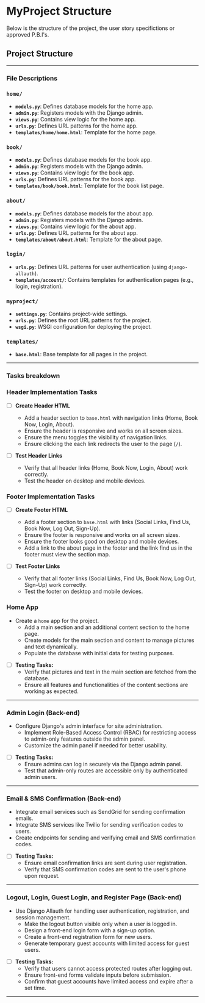 # MyProject Structure

Below is the structure of the project, the user story specifictions or approved P.B.I's.

## Project Structure
---

### File Descriptions

### `home/`
- **`models.py`**: Defines database models for the home app.
- **`admin.py`**: Registers models with the Django admin.
- **`views.py`**: Contains view logic for the home app.
- **`urls.py`**: Defines URL patterns for the home app.
- **`templates/home/home.html`**: Template for the home page.

### `book/`
- **`models.py`**: Defines database models for the book app.
- **`admin.py`**: Registers models with the Django admin.
- **`views.py`**: Contains view logic for the book app.
- **`urls.py`**: Defines URL patterns for the book app.
- **`templates/book/book.html`**: Template for the book list page.

### `about/`
- **`models.py`**: Defines database models for the about app.
- **`admin.py`**: Registers models with the Django admin.
- **`views.py`**: Contains view logic for the about app.
- **`urls.py`**: Defines URL patterns for the about app.
- **`templates/about/about.html`**: Template for the about page.

### `login/`
- **`urls.py`**: Defines URL patterns for user authentication (using `django-allauth`).
- **`templates/account/`**: Contains templates for authentication pages (e.g., login, registration).

### `myproject/`
- **`settings.py`**: Contains project-wide settings.
- **`urls.py`**: Defines the root URL patterns for the project.
- **`wsgi.py`**: WSGI configuration for deploying the project.

### `templates/`
- **`base.html`**: Base template for all pages in the project.

---

### Tasks breakdown

### Header Implementation Tasks
- [ ] **Create Header HTML**
      
  - Add a header section to `base.html` with navigation links (Home, Book Now, Login, About).
  - Ensure the header is responsive and works on all screen sizes.
  - Ensure the menu toggles the visibility of navigation links.
  - Ensure clicking the each link redirects the user to the page (`/`).

- [ ] **Test Header Links**
  - Verify that all header links (Home, Book Now, Login, About) work correctly.
  - Test the header on desktop and mobile devices.
    
### Footer Implementation Tasks
- [ ] **Create Footer HTML**
      
  - Add a footer section to `base.html` with links (Social Links, Find Us, Book Now, Log Out, Sign-Up).
  - Ensure the footer is responsive and works on all screen sizes.
  - Ensure the footer looks good on desktop and mobile devices.
  - Add a link to the about page in the footer and the link find us in the footer must view the section map.
     
- [ ] **Test Footer Links**
  - Verify that all footer links (Social Links, Find Us, Book Now, Log Out, Sign-Up) work correctly.
  - Test the footer on desktop and mobile devices.
    
### Home App

- Create a `home` app for the project.  
  - Add a main section and an additional content section to the home page.  
  - Create models for the main section and content to manage pictures and text dynamically.  
  - Populate the database with initial data for testing purposes.  

- [ ] **Testing Tasks:**  
  - Verify that pictures and text in the main section are fetched from the database.  
  - Ensure all features and functionalities of the content sections are working as expected.  

---

### Admin Login (Back-end)

- Configure Django's admin interface for site administration.  
  - Implement Role-Based Access Control (RBAC) for restricting access to admin-only features outside the admin panel.  
  - Customize the admin panel if needed for better usability.  

- [ ] **Testing Tasks:**  
  - Ensure admins can log in securely via the Django admin panel.  
  - Test that admin-only routes are accessible only by authenticated admin users.  

---

### Email & SMS Confirmation (Back-end)

- Integrate email services such as SendGrid for sending confirmation emails.  
- Integrate SMS services like Twilio for sending verification codes to users.  
- Create endpoints for sending and verifying email and SMS confirmation codes.  

- [ ] **Testing Tasks:**  
  - Ensure email confirmation links are sent during user registration.  
  - Verify that SMS confirmation codes are sent to the user's phone upon request.  

---

### Logout, Login, Guest Login, and Register Page (Back-end)

- Use Django Allauth for handling user authentication, registration, and session management.  
  - Make the logout button visible only when a user is logged in.  
  - Design a front-end login form with a sign-up option.  
  - Create a front-end registration form for new users.  
  - Generate temporary guest accounts with limited access for guest users.  

- [ ] **Testing Tasks:**  
  - Verify that users cannot access protected routes after logging out.  
  - Ensure front-end forms validate inputs before submission.  
  - Confirm that guest accounts have limited access and expire after a set time.  

---
